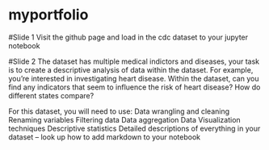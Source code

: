 # myportfolio

#Slide 1
Visit the github page and load in the cdc dataset to your jupyter notebook

#Slide 2
The dataset has multiple medical indictors and diseases, your task is to create a descriptive analysis of data within the dataset.
For example, you’re interested in investigating heart disease.  Within the dataset, can you find any indicators that seem to influence the risk of heart disease?  How do different states compare?

For this dataset, you will need to use:
  Data wrangling and cleaning
  Renaming variables
  Filtering data
  Data aggregation 
  Data Visualization techniques
  Descriptive statistics 
  Detailed descriptions of everything in your dataset – look up how to add markdown to your notebook
